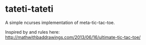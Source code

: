 tateti-tateti
=============

A simple ncurses implementation of meta-tic-tac-toe.

Inspired by and rules here: http://mathwithbaddrawings.com/2013/06/16/ultimate-tic-tac-toe/

